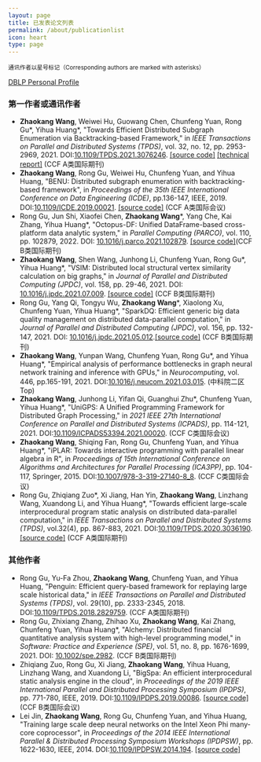 ```yaml
---
layout: page
title: 已发表论文列表
permalink: /about/publicationlist
icon: heart
type: page
---
```


<small>通讯作者以星号标记（Corresponding authors are marked with asterisks）</small>

[DBLP Personal Profile](https://dblp.org/pid/155/5427.html)

### 第一作者或通讯作者

- **Zhaokang Wang**, Weiwei Hu, Guowang Chen, Chunfeng Yuan, Rong Gu\*, Yihua Huang\*, "Towards Efficient Distributed Subgraph Enumeration via Backtracking-based Framework," in *IEEE Transactions on Parallel and Distributed Systems (TPDS)*, vol. 32, no. 12, pp. 2953-2969, 2021. DOI:[10.1109/TPDS.2021.3076246](https://doi.org/10.1109/TPDS.2021.3076246). [[source code]](https://github.com/PasaLab/BENU) [[technical report]](https://arxiv.org/abs/2006.12819) (CCF A类国际期刊)
- **Zhaokang Wang**, Rong Gu, Weiwei Hu, Chunfeng Yuan, and Yihua Huang, "BENU: Distributed subgraph enumeration with backtracking-based framework", in *Proceedings of the 35th IEEE International Conference on Data Engineering (ICDE)*, pp.136-147, IEEE, 2019. DOI:[10.1109/ICDE.2019.00021](https://doi.org/10.1109/ICDE.2019.00021). [[source code]](https://github.com/PasaLab/BENU) (CCF A类国际会议)
- Rong Gu, Jun Shi, Xiaofei Chen, **Zhaokang Wang**\*, Yang Che, Kai Zhang, Yihua Huang\*, "Octopus-DF: Unified DataFrame-based cross-platform data analytic system," in *Parallel Computing (PARCO)*, vol. 110, pp. 102879, 2022. DOI: [10.1016/j.parco.2021.102879](https://doi.org/10.1016/j.parco.2021.102879). [[source code]](https://github.com/PasaLab/Octopus-DF)(CCF B类国际期刊)
- **Zhaokang Wang**, Shen Wang, Junhong Li, Chunfeng Yuan, Rong Gu\*, Yihua Huang\*, "VSIM: Distributed local structural vertex similarity calculation on big graphs," in *Journal of Parallel and Distributed Computing (JPDC)*, vol. 158, pp. 29-46, 2021. DOI: [10.1016/j.jpdc.2021.07.009](https://doi.org/10.1016/j.jpdc.2021.07.009). [[source code]](https://github.com/PasaLab/VSIM) (CCF B类国际期刊)
- Rong Gu, Yang Qi, Tongyu Wu, **Zhaokang Wang**\*, Xiaolong Xu, Chunfeng Yuan, Yihua Huang\*, "SparkDQ: Efficient generic big data quality management on distributed data-parallel computation," in *Journal of Parallel and Distributed Computing (JPDC)*, vol. 156, pp. 132-147, 2021. DOI: [10.1016/j.jpdc.2021.05.012](https://doi.org/10.1016/j.jpdc.2021.05.012).[[source code]](https://github.com/PasaLab/SparkDQ) (CCF B类国际期刊)
- **Zhaokang Wang**, Yunpan Wang, Chunfeng Yuan, Rong Gu\*, and Yihua Huang\*, "Empirical analysis of performance bottlenecks in graph neural network training and inference with GPUs," in *Neurocomputing*, vol. 446, pp.165-191, 2021. DOI:[10.1016/j.neucom.2021.03.015](https://doi.org/10.1016/j.neucom.2021.03.015). (中科院二区Top)
- **Zhaokang Wang**, Junhong Li, Yifan Qi, Guanghui Zhu\*, Chunfeng Yuan, Yihua Huang\*, "UniGPS: A Unified Programming Framework for Distributed Graph Processing," in *2021 IEEE 27th International Conference on Parallel and Distributed Systems (ICPADS)*, pp. 114-121, 2021. DOI:[10.1109/ICPADS53394.2021.00020](https://doi.org/10.1109/ICPADS53394.2021.00020). (CCF C类国际会议)
- **Zhaokang Wang**, Shiqing Fan, Rong Gu, Chunfeng Yuan, and Yihua Huang\*, "iPLAR: Towards interactive programming with parallel linear algebra in R", in *Proceedings of 15th International Conference on Algorithms and Architectures for Parallel Processing (ICA3PP)*, pp. 104-117, Springer, 2015. DOI:[10.1007/978-3-319-27140-8_8](https://doi.org/10.1007/978-3-319-27140-8_8). (CCF C类国际会议)
- Rong Gu, Zhiqiang Zuo\*, Xi Jiang, Han Yin, **Zhaokang Wang**, Linzhang Wang, Xuandong Li, and Yihua Huang\*, "Towards efficient large-scale interprocedural program static analysis on distributed data-parallel computation," in *IEEE Transactions on Parallel and Distributed Systems (TPDS)*, vol.32(4), pp. 867-883, 2021. DOI:[10.1109/TPDS.2020.3036190](https://doi.org/10.1109/TPDS.2020.3036190). [[source code]](https://github.com/PasaLab/BigSpa) (CCF A类国际期刊)

### 其他作者

- Rong Gu, Yu-Fa Zhou, **Zhaokang Wang**, Chunfeng Yuan, and Yihua Huang, "Penguin: Efficient query-based framework for replaying large scale historical data," in *IEEE Transactions on Parallel and Distributed Systems (TPDS)*, vol. 29(10), pp. 2333-2345, 2018.  DOI:[10.1109/TPDS.2018.2829759](https://doi.org/10.1109/TPDS.2018.2829759). (CCF A类国际期刊)
- Rong Gu, Zhixiang Zhang, Zhihao Xu, **Zhaokang Wang**, Kai Zhang, Chunfeng Yuan, Yihua Huang\*, "Alchemy: Distributed financial quantitative analysis system with high-level programming model," in *Software: Practice and Experience (SPE)*, vol. 51, no. 8, pp. 1676-1699, 2021. DOI: [10.1002/spe.2982](https://doi.org/10.1002/spe.2982). (CCF B类国际期刊)
- Zhiqiang Zuo, Rong Gu, Xi Jiang, **Zhaokang Wang**, Yihua Huang, Linzhang Wang, and Xuandong Li, "BigSpa: An efficient interprocedural static analysis engine in the cloud", in *Proceedings of the 2019 IEEE International Parallel and Distributed Processing Symposium (IPDPS)*, pp. 771-780, IEEE, 2019. DOI:[10.1109/IPDPS.2019.00086](https://doi.org/10.1109/IPDPS.2019.00086). [[source code]](https://github.com/PasaLab/BigSpa) (CCF B类国际会议)
- Lei Jin, **Zhaokang Wang**, Rong Gu, Chunfeng Yuan, and Yihua Huang, "Training large scale deep neural networks on the Intel Xeon Phi many-core coprocessor",  in *Proceedings of the 2014 IEEE International Parallel & Distributed Processing Symposium Workshops (IPDPSW)*, pp. 1622-1630, IEEE, 2014. DOI:[10.1109/IPDPSW.2014.194](https://doi.org/10.1109/IPDPSW.2014.194). [[source code]](https://github.com/PasaLab/dolphin)
